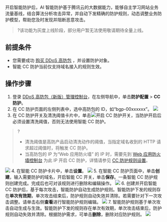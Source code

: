 开启智能防护后，AI 智能防护基于腾讯云的大数据能力，能够自主学习网站业务流量基线，结合算法分析攻击异常，并自动下发精确的防护规则，动态调整业务防护模型，帮助您及时发现并阻断恶意攻击。
>?该功能为灰度上线阶段，部分用户暂无法使用敬请期待全量上线。

## 前提条件
- 您需要成功 [购买 DDoS 高防包](https://cloud.tencent.com/document/product/1021/43894) ，并设置防护对象。
- 智能 CC 防护当前仅支持域名接入的规则生效。

## 操作步骤
1.	登录 [DDoS 高防包（新版）管理控制台](https://console.cloud.tencent.com/ddos/antiddos-native/config/web)，在左侧导航中，单击**防护配置** > **CC 防护**。
2.	在 CC 防护页面的左侧列表中，选中高防包的 ID，如“bgp-00xxxxxx”。
![](https://qcloudimg.tencent-cloud.cn/raw/ccb38f5389e75aee5258221672d146a5.png)
3. 在 CC 防护开关及清洗阈值卡片中，单击![](https://qcloudimg.tencent-cloud.cn/raw/9795d7ce17dc03f5be0daae4ef488f98.png)开启 CC 防护开关，当防护开启后必须设置清洗阈值，否则无法使用智能 CC 防护。
>?
>- 清洗阈值是高防产品启动清洗动作的阈值，当指定域名收到的 HTTP 请求超过阈值时，将触发 CC 防护。
>- 当高防包的 IP 为“Web 应用防火墙” 的 IP 时，需要先到 [Web 应用防火墙控制台](https://console.cloud.tencent.com/guanjia/tea-baseconfig) 为此 IP 开启 CC 防护，详情请参见 [CC 防护规则设置](https://cloud.tencent.com/document/product/627/64336)。
>
![](https://qcloudimg.tencent-cloud.cn/raw/080d63287105c7b0f0a6fd750bbf6a33.png)
4. 在智能 CC 防护卡片中，单击**设置**。
![](https://qcloudimg.tencent-cloud.cn/raw/c668f2346f27e6a766579482d3bc29dc.png)
5. 在智能 CC 防护页面中，单击**创建**，输入需要防护的域名，开启智能 CC 开关，单击**保存**。一条智能 CC 防护规则创建完成。完成后也可对该规则进行删除和编辑操作。
![](https://qcloudimg.tencent-cloud.cn/raw/4a9645ec6033acfdc1ca59451b91a136.png)
6. 创建并开启智能 CC 防护后，基于每次攻击，智能防护自动生成防护规则。智能防护下发的规则存在**单次有效期**，单次攻击结束后，防护规则自动失效并清除。若需要针对下一次攻击调整。请单击右侧**查看**进行智能防护规则编辑。
![](https://qcloudimg.tencent-cloud.cn/raw/97fb3fb4f22391edf1124c77cd7c42e5.png)
7. 智能防护规则基于单次攻击自动生成与生效。智能防护下发的规则存在单次有效期，单次攻击结束后，防护规则自动失效并清除。根据防护需求，可单击**删除**，删除对应防护规则。
![](https://qcloudimg.tencent-cloud.cn/raw/25c59b6b0b2fed4ced764ad11716d6a4.png)
